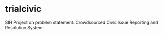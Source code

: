 # trialcivic
SIH Project on problem statement: Crowdsourced Civic lssue Reporting and Resolution System
